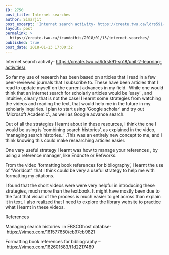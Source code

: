 ```yaml
---
ID: 2750
post_title: Internet searches
author: Simarjit
post_excerpt: 'Internet search activity- https://create.twu.ca/ldrs591-sp18/unit-2-learning-activities/ So far my use of research has been based on articles that I read in a few peer-reviewed journals that I subscribe to. These have been articles that I read to update myself on the current advances in my field.&nbsp; While one would think that an internet search for scholarly articles [&hellip;]'
layout: post
permalink: >
  https://create.twu.ca/icandothis/2018/01/13/internet-searches/
published: true
post_date: 2018-01-13 17:00:32
---
```

Internet search activity- https://create.twu.ca/ldrs591-sp18/unit-2-learning-activities/

So far my use of research has been based on articles that I read in a few peer-reviewed journals that I subscribe to. These have been articles that I read to update myself on the current advances in my field.  While one would think that an internet search for scholarly articles would be &#8216;easy&#8217; , and intuitive, clearly that is not the case! I learnt some strategies from watching the videos and reading the text, that would help me in the future in my scholarly inquiries. I plan to start using &#8216;Google scholar&#8217; and try out &#8216;Microsoft Academic&#8217;., as well as Google advance search.

Out of all the strategies I learnt about in these resources, I think the one I would be using is &#8216;combining search histories&#8217;, as explained in the video, &#8216;managing search histories..&#8217; .This was an entirely new concept to me, and I think knowing this could make researching articles easier.

One very useful strategy I learnt was how to manage your references , by using a reference manager, like Endnote or Refworks.

From the video &#8216;formatting book references for bibliography&#8217;, I learnt the use of &#8216;Worldcat&#8217;  that I think could be very a useful strategy to help me with formatting my citations.

I found that the short videos were were very helpful in introducing these strategies, much more than the textbook. It might have mostly been due to the fact that visual of the process is much easier to get across than explain it in text. I also realized that I need to explore the library website to practice what I learnt in these videos.

References

Managing search histories  in EBSCOhost databse- https://vimeo.com/161577650/cb97cb9821

Formatting book references for bibliography &#8211; https://vimeo.com/162601583/f1d2217489